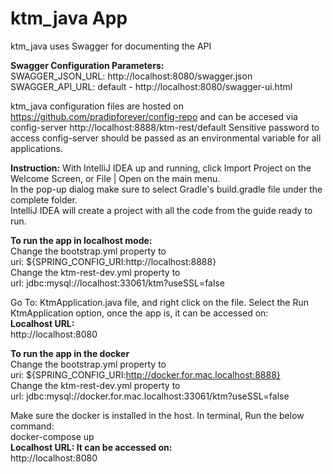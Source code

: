 # ktm_java App

ktm_java uses Swagger for documenting the API

**Swagger Configuration Parameters:**  
SWAGGER_JSON_URL:   http://localhost:8080/swagger.json    
SWAGGER_API_URL:    default - http://localhost:8080/swagger-ui.html


ktm_java configuration files are hosted on https://github.com/pradipforever/config-repo and can be accesed via config-server http://localhost:8888/ktm-rest/default
Sensitive password to access config-server should be passed as an environmental variable for all applications.

<strong>Instruction:</strong>
With IntelliJ IDEA up and running, click Import Project on the Welcome Screen, or File | Open on 
the main menu.<br>
In the pop-up dialog make sure to select Gradle's build.gradle file under the complete folder.<br>
IntelliJ IDEA will create a project with all the code from the guide ready to run.<br>

<strong>To run the app in localhost mode:</strong></br>
Change the bootstrap.yml property to</br>
uri: ${SPRING_CONFIG_URI:http://localhost:8888}</br>
Change the ktm-rest-dev.yml property to</br>
url: jdbc:mysql://localhost:33061/ktm?useSSL=false</br>

Go To:
KtmApplication.java file, and right click on the file.
Select the Run KtmApplication option, once the app is, it can be accessed on:</br>
<strong>Localhost URL:</strong><br>
http://localhost:8080

<strong>To run the app in the docker</strong></br>
Change the bootstrap.yml property to</br>
uri: ${SPRING_CONFIG_URI:http://docker.for.mac.localhost:8888}</br>
Change the ktm-rest-dev.yml property to</br>
url: jdbc:mysql://docker.for.mac.localhost:33061/ktm?useSSL=false</br>

Make sure the docker is installed in the host. In terminal, Run the below command:</br>
docker-compose up</br>
<strong>Localhost URL: It can be accessed on:</strong><br>
http://localhost:8080
